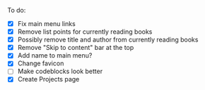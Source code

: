 To do:
  - [x] Fix main menu links
  - [x] Remove list points for currently reading books
  - [x] Possibly remove title and author from currently reading books
  - [x] Remove "Skip to content" bar at the top
  - [x] Add name to main menu?
  - [x] Change favicon
  - [ ] Make codeblocks look better
  - [x] Create Projects page